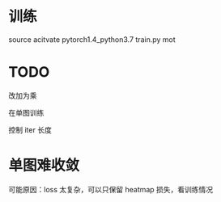 # 训练

source acitvate pytorch1.4_python3.7
train.py mot

# TODO

改加为乘

在单图训练

控制 iter 长度

# 单图难收敛

可能原因：loss 太复杂，可以只保留 heatmap 损失，看训练情况